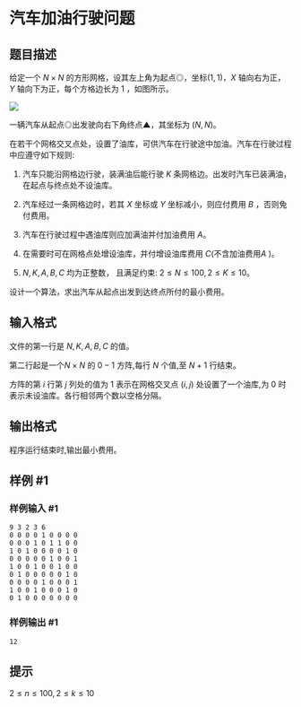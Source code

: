 # 汽车加油行驶问题

## 题目描述

给定一个 $N \times N$ 的方形网格，设其左上角为起点◎，坐标$(1,1)$，$X$ 轴向右为正， $Y$ 轴向下为正，每个方格边长为 $1$ ，如图所示。



 ![](https://cdn.luogu.com.cn/upload/pic/12156.png) 

一辆汽车从起点◎出发驶向右下角终点▲，其坐标为 $(N,N)$。


在若干个网格交叉点处，设置了油库，可供汽车在行驶途中加油。汽车在行驶过程中应遵守如下规则:


1. 汽车只能沿网格边行驶，装满油后能行驶 $K$ 条网格边。出发时汽车已装满油，在起点与终点处不设油库。

1. 汽车经过一条网格边时，若其 $X$ 坐标或 $Y$ 坐标减小，则应付费用 $B$ ，否则免付费用。

1. 汽车在行驶过程中遇油库则应加满油并付加油费用 $A$。

1. 在需要时可在网格点处增设油库，并付增设油库费用 $C$(不含加油费用$A$ )。

1. $N,K,A,B,C$ 均为正整数， 且满足约束: $2\leq N\leq 100,2 \leq K \leq 10$。


设计一个算法，求出汽车从起点出发到达终点所付的最小费用。

## 输入格式

文件的第一行是 $N,K,A,B,C$ 的值。


第二行起是一个$N\times N$ 的 $0-1$ 方阵,每行 $N$ 个值,至 $N+1$ 行结束。


方阵的第 $i$ 行第 $j$ 列处的值为 $1$ 表示在网格交叉点 $(i,j)$ 处设置了一个油库,为 $0$ 时表示未设油库。各行相邻两个数以空格分隔。

## 输出格式

程序运行结束时,输出最小费用。

## 样例 #1

### 样例输入 #1

```
9 3 2 3 6
0 0 0 0 1 0 0 0 0
0 0 0 1 0 1 1 0 0
1 0 1 0 0 0 0 1 0
0 0 0 0 0 1 0 0 1
1 0 0 1 0 0 1 0 0
0 1 0 0 0 0 0 1 0
0 0 0 0 1 0 0 0 1
1 0 0 1 0 0 0 1 0
0 1 0 0 0 0 0 0 0
```

### 样例输出 #1

```
12
```

## 提示

$2 \leq n \leq 100,2 \leq k \leq 10$